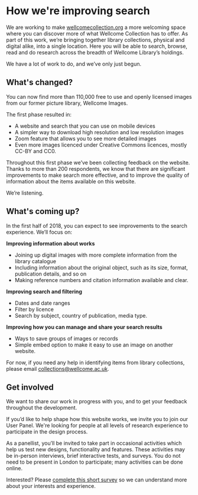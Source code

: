 # How we're improving search

We are working to make [wellcomecollection.org](https://wellcomecollection.org) a more welcoming space where you can discover more of what Wellcome Collection has to offer. As part of this work, we’re bringing together library collections, physical and digital alike, into a single location. Here you will be able to search, browse, read and do research across the breadth of Wellcome Library’s holdings.

We have a lot of work to do, and we’ve only just begun.

## What's changed?
You can now find more than 110,000 free to use and openly licensed images from our former picture library, Wellcome Images.

The first phase resulted in:

* A website and search that you can use on mobile devices
* A simpler way to download high resolution and low resolution images
* Zoom feature that allows you to see more detailed images
* Even more images licenced under Creative Commons licences, mostly CC-BY and CC0.

Throughout this first phase we’ve been collecting feedback on the website. Thanks to more than 200 respondents, we know that there are significant improvements to make search more effective, and to improve the quality of information about the items available on this website.

We’re listening.

## What's coming up?

In the first half of 2018, you can expect to see improvements to the search experience. We’ll focus on:

**Improving information about works**

* Joining up digital images with more complete information from the library catalogue
* Including information about the original object, such as its size, format, publication details, and so on
* Making reference numbers and citation information available and clear.

**Improving search and filtering**

* Dates and date ranges
* Filter by licence
* Search by subject, country of publication, media type.

**Improving how you can manage and share your search results**

* Ways to save groups of images or records
* Simple embed option to make it easy to use an image on another website.

For now, if you need any help in identifying items from library collections, please email collections@wellcome.ac.uk.

## Get involved
We want to share our work in progress with you, and to get your feedback throughout the development.

If you’d like to help shape how this website works, we invite you to join our User Panel. We're looking for people at all levels of research experience to participate in the design process.

As a panellist, you’ll be invited to take part in occasional activities which help us test new designs, functionality and features. These activities may be in-person interviews, brief interactive tests, and surveys. You do not need to be present in London to participate; many activities can be done online.

Interested? Please [complete this short survey](https://www.surveymonkey.co.uk/r/P6DRMHJ) so we can understand more about your interests and experience.

